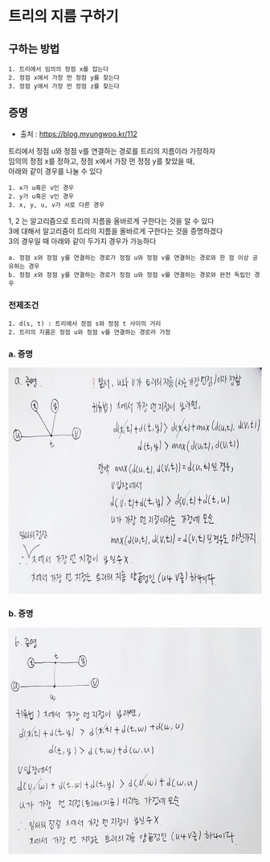 트리의 지름 구하기
===============
## 구하는 방법
    1. 트리에서 임의의 정점 x를 잡는다
    2. 정점 x에서 가장 먼 정점 y를 찾는다
    3. 정점 y에서 가장 먼 정점 z를 찾는다   

## 증명
* 출처 : <https://blog.myungwoo.kr/112>

 트리에서 정점 u와 정점 v를 연결하는 경로를 트리의 지름이라 가정하자      
 임의의 정점 x를 정하고, 정점 x에서 가장 먼 정점 y를 찾았을 때,    
 아래와 같이 경우를 나눌 수 있다   

    1. x가 u혹은 v인 경우
    2. y가 u혹은 v인 경우
    3. x, y, u, v가 서로 다른 경우

1, 2 는 알고리즘으로 트리의 지름을 올바르게 구한다는 것을 알 수 있다   
3에 대해서 알고리즘이 트리의 지름을 올바르게 구한다는 것을 증명하겠다      
3의 경우일 때 아래와 같이 두가지 경우가 가능하다   

    a. 정점 x와 정점 y를 연결하는 경로가 정점 u와 정점 v를 연결하는 경로와 한 점 이상 공유하는 경우
    b. 정점 x와 정점 y를 연결하는 경로가 정점 u와 정점 v를 연결하는 경로와 완전 독립인 경우

### 전제조건
    1. d(s, t) : 트리에서 정점 s와 정점 t 사이의 거리 
    2. 트리의 지름은 정점 u와 정점 v를 연결하는 경로라 가정   

### a. 증명
<img src="img/a.jpg" width="600px" height="450px"></img>

### b. 증명
<img src="img/b.jpg" width="600px" height="450px"></img>